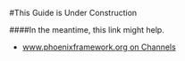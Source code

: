 #This Guide is Under Construction

####In the meantime, this link might help.

- [www.phoenixframework.org on Channels](http://www.phoenixframework.org/docs/channels#channels)
